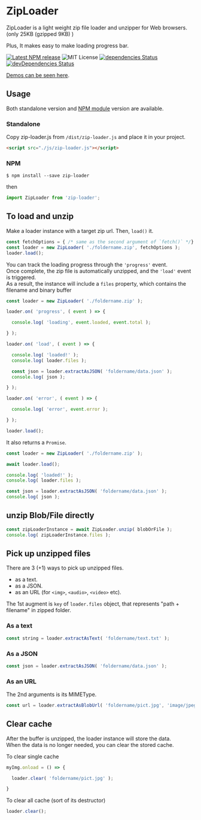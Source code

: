 # ZipLoader

ZipLoader is a light weight zip file loader and unzipper for Web browsers.
(only 25KB (gzipped 9KB) )

Plus, It makes easy to make loading progress bar.

[![Latest NPM release](https://img.shields.io/npm/v/zip-loader.svg)](https://www.npmjs.com/package/zip-loader)
![MIT License](https://img.shields.io/npm/l/zip-loader.svg)
[![dependencies Status](https://david-dm.org/yomotsu/ZipLoader/status.svg)](https://david-dm.org/yomotsu/ZipLoader)
[![devDependencies Status](https://david-dm.org/yomotsu/ZipLoader/dev-status.svg)](https://david-dm.org/yomotsu/ZipLoader?type=dev)

[Demos can be seen here](https://yomotsu.github.io/ZipLoader/examples/).

## Usage

Both standalone version and [NPM module](https://www.npmjs.com/package/zip-loader) version are available.

### Standalone

Copy zip-loader.js from `/dist/zip-loader.js` and place it in your project.
```html
<script src="./js/zip-loader.js"></script>
```

### NPM
```
$ npm install --save zip-loader
```

then
```javascript
import ZipLoader from 'zip-loader';
```

## To load and unzip

Make a loader instance with a target zip url. Then, `load()` it.

```javascript
const fetchOptions = { /* same as the second argument of `fetch()` */}
const loader = new ZipLoader( './foldername.zip', fetchOptions );
loader.load();
```

You can track the loading progress through the `'progress'` event.  
Once complete, the zip file is automatically unzipped, and the `'load'` event is triggered.  
As a result, the instance will include a `files` property, which contains the filename and binary buffer

```javascript
const loader = new ZipLoader( './foldername.zip' );

loader.on( 'progress', ( event ) => {

  console.log( 'loading', event.loaded, event.total );

} );

loader.on( 'load', ( event ) => {

  console.log( 'loaded!' );
  console.log( loader.files );

  const json = loader.extractAsJSON( 'foldername/data.json' );
  console.log( json );

} );

loader.on( 'error', ( event ) => {

  console.log( 'error', event.error );

} );

loader.load();
```

It also returns a `Promise`.

```javascript
const loader = new ZipLoader( './foldername.zip' );

await loader.load();

console.log( 'loaded!' );
console.log( loader.files );

const json = loader.extractAsJSON( 'foldername/data.json' );
console.log( json );
```

## unzip Blob/File directly

```javascript
const zipLoaderInstance = await ZipLoader.unzip( blobOrFile );
console.log( zipLoaderInstance.files );
```

## Pick up unzipped files

There are 3 (+1) ways to pick up unzipped files.

- as a text.
- as a JSON.
- as an URL (for `<img>`, `<audio>`, `<video>` etc).

The 1st augment is `key` of `loader.files` object, that represents "path + filename" in zipped folder.

### As a text

```javascript
const string = loader.extractAsText( 'foldername/text.txt' );
```

### As a JSON
```javascript
const json = loader.extractAsJSON( 'foldername/data.json' );
```

### As an URL

The 2nd arguments is its MIMEType.

```javascript
const url = loader.extractAsBlobUrl( 'foldername/pict.jpg', 'image/jpeg' );
```

## Clear cache

After the buffer is unzipped, the loader instance will store the data.  
When the data is no longer needed, you can clear the stored cache.

To clear single cache
```javascript
myImg.onload = () => {

  loader.clear( 'foldername/pict.jpg' );

}
```

To clear all cache (sort of its destructor)
```javascript
loader.clear();
```
